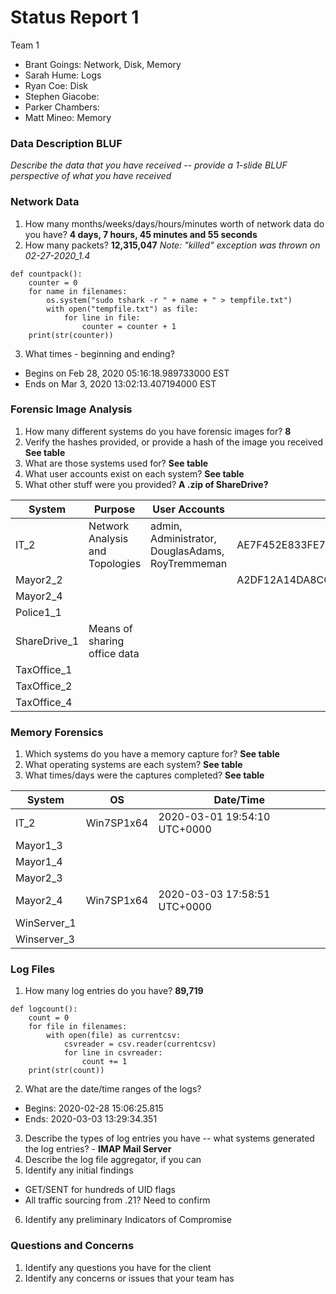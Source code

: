 # Status Report 1
Team 1
  - Brant Goings: Network, Disk, Memory
  - Sarah Hume: Logs
  - Ryan Coe: Disk
  - Stephen Giacobe:
  - Parker Chambers:
  - Matt Mineo: Memory

### Data Description BLUF
_Describe the data that you have received -- provide a 1-slide BLUF perspective of what you have received_



### Network Data
1. How many months/weeks/days/hours/minutes worth of network data do you have? **4 days, 7 hours, 45 minutes and 55 seconds**
2. How many packets? **12,315,047** _Note: "killed" exception was thrown on 02-27-2020_1.4_
  ```
  def countpack():
      counter = 0
      for name in filenames:
          os.system("sudo tshark -r " + name + " > tempfile.txt")
          with open("tempfile.txt") as file:
              for line in file:
                  counter = counter + 1
      print(str(counter))
  ```
3. What times - beginning and ending?
  - Begins on Feb 28, 2020 05:16:18.989733000 EST
  - Ends on Mar 3, 2020 13:02:13.407194000 EST

### Forensic Image Analysis
1. How many different systems do you have forensic images for? **8**
2. Verify the hashes provided, or provide a hash of the image you received **See table**
3. What are those systems used for? **See table**
4. What user accounts exist on each system? **See table**
5. What other stuff were you provided? **A .zip of ShareDrive?**

System        | Purpose                         | User Accounts                                    | SHA256 Hash
------------- | ------------------------------- | ------------------------------------------------ | -------------
IT_2          | Network Analysis and Topologies | admin, Administrator, DouglasAdams, RoyTremmeman | AE7F452E833FE73CBF47FE02004AAEC2FE31D9EE1958D3774B557DC565E3D809
Mayor2_2      |                                 |                                                  | A2DF12A14DA8CC43736145FAEDAA56C91461F93BE2231BCE9DFB1AD9CD9196A7  
Mayor2_4      |                                 |                                                  |
Police1_1     |                                 |                                                  |
ShareDrive_1  | Means of sharing office data    |                                                  |
TaxOffice_1   |                                 |                                                  |
TaxOffice_2   |                                 |                                                  |
TaxOffice_4   |                                 |                                                  |

### Memory Forensics
1. Which systems do you have a memory capture for? **See table**
2. What operating systems are each system? **See table**
3. What times/days were the captures completed? **See table**

System      | OS         | Date/Time
----------- | ---------- | ---------
IT_2        | Win7SP1x64 | 2020-03-01 19:54:10 UTC+0000
Mayor1_3    |    |
Mayor1_4    |    |
Mayor2_3    |    |
Mayor2_4    | Win7SP1x64 | 2020-03-03 17:58:51 UTC+0000
WinServer_1 |    |
Winserver_3 |    |

### Log Files
1. How many log entries do you have? **89,719**
```
def logcount():
    count = 0
    for file in filenames:
        with open(file) as currentcsv:
            csvreader = csv.reader(currentcsv)
            for line in csvreader:
                count += 1
    print(str(count))
```
2. What are the date/time ranges of the logs?

  - Begins: 2020-02-28 15:06:25.815
  - Ends: 2020-03-03 13:29:34.351

3. Describe the types of log entries you have -- what systems generated the log entries? - **IMAP Mail Server**
4. Describe the log file aggregator, if you can
5. Identify any initial findings

  - GET/SENT for hundreds of UID flags
  - All traffic sourcing from .21? Need to confirm

6. Identify any preliminary Indicators of Compromise

### Questions and Concerns
1. Identify any questions you have for the client
2. Identify any concerns or issues that your team has
